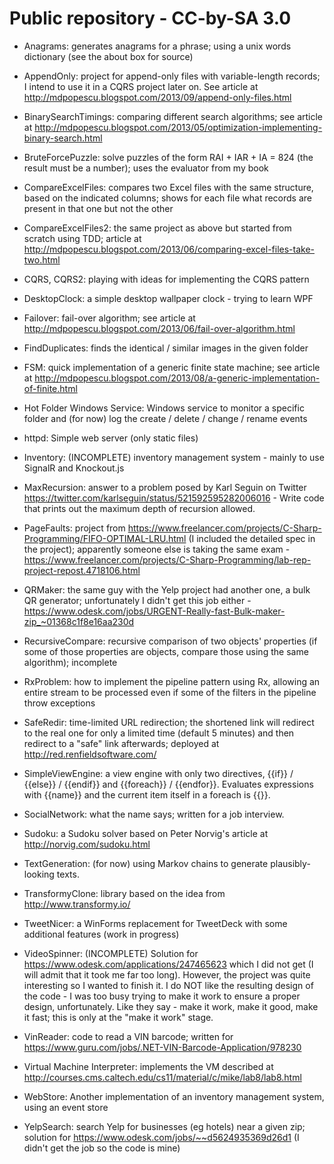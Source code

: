 Public repository - CC-by-SA 3.0
======

* Anagrams: generates anagrams for a phrase; using a unix words dictionary (see the about box for source)

* AppendOnly: project for append-only files with variable-length records; I intend to use it in a CQRS project later on. See article at http://mdpopescu.blogspot.com/2013/09/append-only-files.html

* BinarySearchTimings: comparing different search algorithms; see article at http://mdpopescu.blogspot.com/2013/05/optimization-implementing-binary-search.html

* BruteForcePuzzle: solve puzzles of the form RAI + IAR + IA = 824 (the result must be a number); uses the evaluator from my book

* CompareExcelFiles: compares two Excel files with the same structure, based on the indicated columns; shows for each file what records are present in that one but not the other

* CompareExcelFiles2: the same project as above but started from scratch using TDD; article at http://mdpopescu.blogspot.com/2013/06/comparing-excel-files-take-two.html

* CQRS, CQRS2: playing with ideas for implementing the CQRS pattern

* DesktopClock: a simple desktop wallpaper clock - trying to learn WPF

* Failover: fail-over algorithm; see article at http://mdpopescu.blogspot.com/2013/06/fail-over-algorithm.html

* FindDuplicates: finds the identical / similar images in the given folder

* FSM: quick implementation of a generic finite state machine; see article at http://mdpopescu.blogspot.com/2013/08/a-generic-implementation-of-finite.html

* Hot Folder Windows Service: Windows service to monitor a specific folder and (for now) log the create / delete / change / rename events

* httpd: Simple web server (only static files)

* Inventory: (INCOMPLETE) inventory management system - mainly to use SignalR and Knockout.js

* MaxRecursion: answer to a problem posed by Karl Seguin on Twitter https://twitter.com/karlseguin/status/521592595282006016 - Write code that prints out the maximum depth of recursion allowed.

* PageFaults: project from https://www.freelancer.com/projects/C-Sharp-Programming/FIFO-OPTIMAL-LRU.html (I included the detailed spec in the project); apparently someone else is taking the same exam - https://www.freelancer.com/projects/C-Sharp-Programming/lab-rep-project-repost.4718106.html

* QRMaker: the same guy with the Yelp project had another one, a bulk QR generator; unfortunately I didn't get this job either - https://www.odesk.com/jobs/URGENT-Really-fast-Bulk-maker-zip_~01368c1f8e16aa230d

* RecursiveCompare: recursive comparison of two objects' properties (if some of those properties are objects, compare those using the same algorithm); incomplete

* RxProblem: how to implement the pipeline pattern using Rx, allowing an entire stream to be processed even if some of the filters in the pipeline throw exceptions

* SafeRedir: time-limited URL redirection; the shortened link will redirect to the real one for only a limited time (default 5 minutes) and then redirect to a "safe" link afterwards; deployed at http://red.renfieldsoftware.com/

* SimpleViewEngine: a view engine with only two directives, {{if}} / {{else}} / {{endif}} and {{foreach}} / {{endfor}}. Evaluates expressions with {{name}} and the current item itself in a foreach is {{}}.

* SocialNetwork: what the name says; written for a job interview.

* Sudoku: a Sudoku solver based on Peter Norvig's article at http://norvig.com/sudoku.html

* TextGeneration: (for now) using Markov chains to generate plausibly-looking texts.

* TransformyClone: library based on the idea from http://www.transformy.io/

* TweetNicer: a WinForms replacement for TweetDeck with some additional features (work in progress)

* VideoSpinner: (INCOMPLETE) Solution for https://www.odesk.com/applications/247465623 which I did not get (I will admit that it took me far too long). However, the project was quite interesting so I wanted to finish it. I do NOT like the resulting design of the code - I was too busy trying to make it work to ensure a proper design, unfortunately. Like they say - make it work, make it good, make it fast; this is only at the "make it work" stage.

* VinReader: code to read a VIN barcode; written for https://www.guru.com/jobs/.NET-VIN-Barcode-Application/978230

* Virtual Machine Interpreter: implements the VM described at http://courses.cms.caltech.edu/cs11/material/c/mike/lab8/lab8.html

* WebStore: Another implementation of an inventory management system, using an event store

* YelpSearch: search Yelp for businesses (eg hotels) near a given zip; solution for https://www.odesk.com/jobs/~~d5624935369d26d1 (I didn't get the job so the code is mine)
